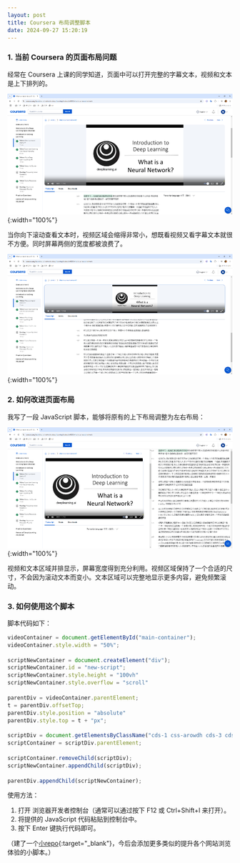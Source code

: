```yaml
---
layout: post
title: Coursera 布局调整脚本
date: 2024-09-27 15:20:19
---
```


### 1. 当前 Coursera 的页面布局问题

经常在 Coursera 上课的同学知道，页面中可以打开完整的字幕文本，视频和文本是上下排列的。
<!--more-->

![image alt](/blog/images/layout-optimization-before-1.png){:width="100%"}

当你向下滚动查看文本时，视频区域会缩得非常小，想既看视频又看字幕文本就很不方便。同时屏幕两侧的宽度都被浪费了。

![image alt](/blog/images/layout-optimization-before-2.png){:width="100%"}

### 2. 如何改进页面布局

我写了一段 JavaScript 脚本，能够将原有的上下布局调整为左右布局：

![image alt](/blog/images/layout-optimization-after.png){:width="100%"}

视频和文本区域并排显示，屏幕宽度得到充分利用。视频区域保持了一个合适的尺寸，不会因为滚动文本而变小。文本区域可以完整地显示更多内容，避免频繁滚动。

### 3. 如何使用这个脚本

脚本代码如下：

```javascript
videoContainer = document.getElementById("main-container");
videoContainer.style.width = "50%";

scriptNewContainer = document.createElement("div");
scriptNewContainer.id = "new-script";
scriptNewContainer.style.height = "100vh"
scriptNewContainer.style.overflow = "scroll"

parentDiv = videoContainer.parentElement;
t = parentDiv.offsetTop;
parentDiv.style.position = "absolute"
parentDiv.style.top = t + "px";

scriptDiv = document.getElementsByClassName("cds-1 css-arowdh cds-3 cds-grid-item cds-48 cds-73")[0];
scriptContainer = scriptDiv.parentElement;

scriptContainer.removeChild(scriptDiv);
scriptNewContainer.appendChild(scriptDiv);

parentDiv.appendChild(scriptNewContainer);
```
使用方法：

1. 打开 浏览器开发者控制台（通常可以通过按下 F12 或 Ctrl+Shift+I 来打开）。
2. 将提供的 JavaScript 代码粘贴到控制台中。
3. 按下 Enter 键执行代码即可。

（建了一个[小repo](https://github.com/ZTGeng/browse-enhance-snippets){:target="_blank"}，今后会添加更多类似的提升各个网站浏览体验的小脚本。）